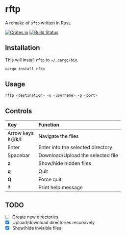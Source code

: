 # rftp
A remake of `sftp` written in Rust.

[![Crates.io](https://img.shields.io/crates/v/rftp)](https://crates.io/crates/rftp)
[![Build Status](https://travis-ci.org/ellishg/rftp.svg?branch=master)](https://travis-ci.org/ellishg/rftp)

## Installation
This will install `rftp` to `~/.cargo/bin`.
```bash
cargo install rftp
```

## Usage
```bash
rftp <destination> -u <username> -p <port>
```

## Controls

| Key | Function |
|:---|:--------|
| Arrow keys<br>**h**/**j**/**k**/**l** | Navigate the files                |
| Enter      | Enter into the selected directory |
| Spacebar   | Download/Upload the selected file |
| **z**      | Show/hide hidden files            |
| **q**      | Quit                              |
| **Q**      | Force quit                        |
| **?**      | Print help message                |

## TODO

- [ ] Create new directories
- [x] Upload/download directories recursively
- [x] Show/hide invisible files

